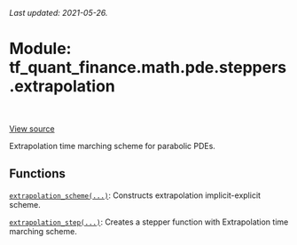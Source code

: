 <!--
This file is generated by a tool. Do not edit directly.
For open-source contributions the docs will be updated automatically.
-->

*Last updated: 2021-05-26.*

<div itemscope itemtype="http://developers.google.com/ReferenceObject">
<meta itemprop="name" content="tf_quant_finance.math.pde.steppers.extrapolation" />
<meta itemprop="path" content="Stable" />
</div>

# Module: tf_quant_finance.math.pde.steppers.extrapolation

<!-- Insert buttons and diff -->

<table class="tfo-notebook-buttons tfo-api" align="left">
</table>

<a target="_blank" href="https://github.com/google/tf-quant-finance/blob/master/tf_quant_finance/math/pde/steppers/extrapolation.py">View source</a>



Extrapolation time marching scheme for parabolic PDEs.



## Functions

[`extrapolation_scheme(...)`](../../../../tf_quant_finance/math/pde/steppers/extrapolation/extrapolation_scheme.md): Constructs extrapolation implicit-explicit scheme.

[`extrapolation_step(...)`](../../../../tf_quant_finance/math/pde/steppers/extrapolation/extrapolation_step.md): Creates a stepper function with Extrapolation time marching scheme.

